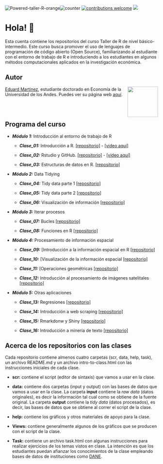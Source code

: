 ![Powered-taller-R-orange](https://img.shields.io/badge/Powered_by-Taller_R-blue?logo=R)![counter](https://enoj5nxaomlx2al.m.pipedream.net) [![contributions welcome](https://img.shields.io/badge/contributions-welcome-brightgreen.svg?style=flat)](https://github.com/taller-R/readme/issues) ![](https://img.shields.io/github/followers/taller-R?style=social)

<!-- https://www.geeksforgeeks.org/how-to-add-a-readme-to-your-github-profile/ -->

# Hola! :wave:

Esta cuenta contiene los repositorios del curso Taller de R de nivel básico-intermedio. Este curso busca promover el uso de lenguajes de programación de código abierto (Open Source), familiarizando al estudiante con el entorno de trabajo de R e introduciendo a los estudiantes en algunos métodos computacionales aplicados en la investigación económica. 

## Autor

<img src="https://avatars2.githubusercontent.com/u/24576122?s=400&u=8092eac7857baab63d2e0c7243e473463b082b1a&v=4" align="right" width=100 height=100 alt="" />

[Eduard Martinez](https://github.com/eduard-martinez), estudiante doctorado en Economía de la Universidad de los Andes. Puedes ver su página web [aquí](https://eduard-martinez.github.io).

<br> </br> 

## Programa del curso

* ***Módulo 1:*** Introducción al entorno de trabajo de R

  + ***Clase_01:*** Introducción a R. [[repositorio]](https://github.com/taller-R/clase_1) - [[video aquí]](https://www.dropbox.com/sh/yqp48il9q45dnud/AAAJQGlkVZLFxUT9wAd8H445a?dl=0)
  + ***Clase_02:*** Rstudio y GitHub. [[repositorio]](https://github.com/taller-R/clase_2) - [[video aquí]](https://www.dropbox.com/sh/0e35acbnypadjpr/AAA6P1oKRrSVkL8N5sFgx9l0a?dl=0)
  
  + ***Clase_03:*** Estructuras de datos en R. [[repositorio]](https://github.com/taller-R/clase_3)
    
* ***Módulo 2:*** Data Tidying 

  + ***Clase_04:*** Tidy data parte 1 [[repositorio]](https://github.com/taller-R/clase_4)
  
  + ***Clase_05:*** Tidy data parte 2 [[repositorio]](https://github.com/taller-R/clase_5)
  
  + ***Clase_06:*** Visualización de información [[repositorio]](https://github.com/taller-R/Clase_6)
   
* ***Módulo 3:*** Iterar procesos

  + ***Clase_07:*** Bucles [[repositorio]](https://github.com/taller-R/clase_7)
  
  + ***Clase_08:*** Funciones en R [[repositorio]](https://github.com/taller-R/clase_8)
     
* ***Módulo 4:*** Procesamiento de información espacial
    
  + ***Clase_09:*** [Introducción a la información espacial en R [[repositorio]](https://github.com/taller-R/clase_9)
  
  + ***Clase_10:*** [Visualización de la información espacial [[repositorio]](https://github.com/taller-R/clase_10)
  
  + ***Clase_11:*** [Operaciones geométricas [[repositorio]](https://github.com/taller-R/clase_11)
  
  + ***Clase_12:*** Introducción al procesamiento de imágenes satelitales [[repositorio]](https://github.com/taller-R/clase_12)
   
* ***Módulo 5:***  Otras aplicaciones
     
  + ***Clase_13:*** Regresiones [[repositorio]](https://github.com/taller-R/clase_13)
  + ***Clase_14:*** Introducción a web scraping [[repositorio]](https://github.com/taller-R/clase_14)
  
  + ***Clase_15:*** Rmarkdonw y Shiny [[repositorio]](https://github.com/taller-R/clase_15)
  
  + ***Clase_16:*** Introducción a minería de texto [[repositorio]](https://github.com/taller-R/clase_16)

## Acerca de los repositorios con las clases

Cada repositorio contiene almenos cuatro carpetas (scr, data, help, task), un archivo README.md y un archivo intro-to-class.html con las instrucciones iniciales de cada clase.

* **scr:** contiene el script (editor de sintaxis) que vamos a usar en la clase.

* **data:** contiene dos carpetas (input y output) con las bases de datos que vamos a usar en la clase. La carpeta **input** contiene la *raw data* (datos originales), es decir la información tal cual como se obtiene de la fuente original. La carpeta **output** contiene la *tidy data* (datos procesados), es decir, las bases de datos que se obtiene al correr el script de la clase.

* **help:** contiene los gráficos y otros materiales de apoyo para la clase.

* **Views:** contiene generalmente algunos de los gráficos que se producen con el script de la clase.

* **Task:**  contiene un archivo task.html con algunas instrucciones para realizar ejercicios de los temas vistos en clase. La intención es que los estudiantes puedan afianzar los conocimientos de la clase empleando bases de datos de instituciones como [DANE](https://www.dane.gov.co). 




